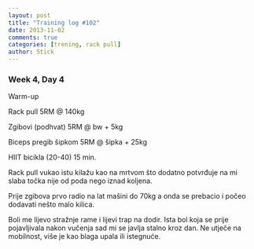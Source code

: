 ```yaml
---
layout: post
title: "Training log #102"
date: 2013-11-02
comments: true
categories: [trening, rack pull]
author: Stick
---
```


### Week 4, Day 4  

Warm-up  

Rack pull 5RM @ 140kg

Zgibovi (podhvat) 5RM @ bw + 5kg

Biceps pregib šipkom 5RM @ šipka + 25kg

HIIT bicikla (20-40) 15 min.

Rack pull vukao istu kilažu kao na mrtvom što dodatno potvrđuje na mi slaba točka nije od poda nego iznad koljena. 

Prije zgibova prvo radio na lat mašini do 70kg a onda se prebacio i počeo dodavati nešto malo kilica.

Boli me lijevo stražnje rame i lijevi trap na dodir. Ista bol koja se prije pojavljivala nakon vučenja sad mi se javlja stalno kroz dan. Ne utječe na mobilnost, više je kao blaga upala ili istegnuće.  